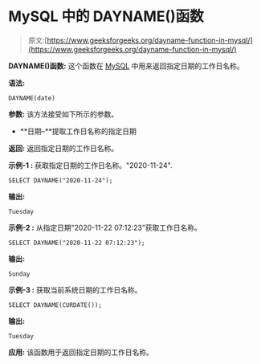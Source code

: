 # MySQL 中的 DAYNAME()函数

> 原文:[https://www.geeksforgeeks.org/dayname-function-in-mysql/](https://www.geeksforgeeks.org/dayname-function-in-mysql/)

**DAYNAME()函数:**
这个函数在 [MySQL](https://www.geeksforgeeks.org/sql-tutorial/) 中用来返回指定日期的工作日名称。

**语法:**

```
DAYNAME(date)

```

**参数:**
该方法接受如下所示的参数。

*   **日期–**提取工作日名称的指定日期

**返回:**
返回指定日期的工作日名称。

**示例-1 :**
获取指定日期的工作日名称。"2020-11-24".

```
SELECT DAYNAME("2020-11-24");  

```

**输出:**

```
Tuesday

```

**示例-2 :**
从指定日期“2020-11-22 07:12:23”获取工作日名称。

```
SELECT DAYNAME("2020-11-22 07:12:23");  

```

**输出:**

```
Sunday

```

**示例-3 :**
获取当前系统日期的工作日名称。

```
SELECT DAYNAME(CURDATE());

```

**输出:**

```
Tuesday

```

**应用:**
该函数用于返回指定日期的工作日名称。